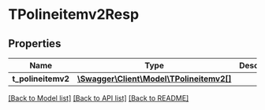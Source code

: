 # TPolineitemv2Resp

## Properties
Name | Type | Description | Notes
------------ | ------------- | ------------- | -------------
**t_polineitemv2** | [**\Swagger\Client\Model\TPolineitemv2[]**](TPolineitemv2.md) |  | [optional] 

[[Back to Model list]](../README.md#documentation-for-models) [[Back to API list]](../README.md#documentation-for-api-endpoints) [[Back to README]](../README.md)


